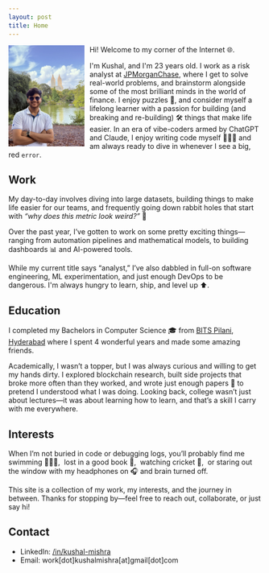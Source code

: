 ```yaml
---
layout: post
title: Home
---
```


<img src = "../assets/profile.jpg" width = "30%" height = "30%" align = "left" style = "margin-right: 10px; margin-bottom: -5px;">

Hi! Welcome to my corner of the Internet 🌐.

I'm Kushal, and I'm 23 years old. I work as a risk analyst at [JPMorganChase](https://www.jpmorganchase.com/), where I get to solve real-world problems, and brainstorm alongside some of the most brilliant minds in the world of finance. I enjoy puzzles 🧩, and consider myself a lifelong learner with a passion for building (and breaking and re-building) 🛠️ things that make life easier. In an era of vibe-coders armed by ChatGPT and Claude, I enjoy writing code myself 👨🏻‍💻 and am always ready to dive in whenever I see a big, red `error`.

## Work

My day-to-day involves diving into large datasets, building things to make life easier for our teams, and frequently going down rabbit holes that start with _“why does this metric look weird?”_ 🤔

Over the past year, I’ve gotten to work on some pretty exciting things—ranging from automation pipelines and mathematical models, to building dashboards 📊 and AI-powered tools.

While my current title says “analyst,” I’ve also dabbled in full-on software engineering, ML experimentation, and just enough DevOps to be dangerous. I'm always hungry to learn, ship, and level up ⬆️.

## Education

I completed my Bachelors in Computer Science 🎓 from [BITS Pilani, Hyderabad](https://www.bits-pilani.ac.in/hyderabad/) where I spent 4 wonderful years and made some amazing friends.

Academically, I wasn’t a topper, but I was always curious and willing to get my hands dirty. I explored blockchain research, built side projects that broke more often than they worked, and wrote just enough papers 📝 to pretend I understood what I was doing. Looking back, college wasn’t just about lectures—it was about learning how to learn, and that’s a skill I carry with me everywhere.

## Interests

When I’m not buried in code or debugging logs, you’ll probably find me swimming 🏊🏻‍♂️,&nbsp; lost in a good book 📖, &nbsp;watching cricket 🏏,&nbsp; or staring out the window with my headphones on 🎧 and brain turned off.

This site is a collection of my work, my interests, and the journey in between. Thanks for stopping by—feel free to reach out, collaborate, or just say hi!

## Contact

- LinkedIn: [/in/kushal-mishra](https://www.linkedin.com/in/kushal-mishra/)
- Email: work[dot]kushalmishra[at]gmail[dot]com
